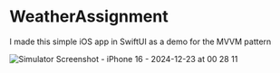 # WeatherAssignment
I made this simple iOS app in SwiftUI as a demo for the MVVM pattern

![Simulator Screenshot - iPhone 16 - 2024-12-23 at 00 28 11](https://github.com/user-attachments/assets/54fa88a9-abe1-40e6-b62d-87695b2c8712)
